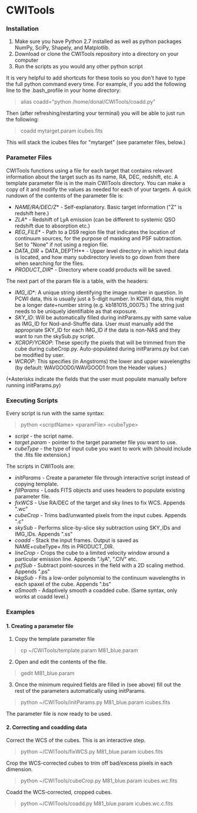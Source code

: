 # CWITools 

### Installation

1. Make sure you have Python 2.7 installed as well as python packages NumPy, SciPy, Shapely, and Matplotlib.
2. Download or clone the CWITools repository into a directory on your computer
3. Run the scripts as you would any other python script

It is very helpful to add shortcuts for these tools so you don't have to type the full python command every time. For example, if you add the following line to the .bash_profile in your home directory:

> alias coadd="python /home/donal/CWITools/coadd.py"

Then (after refreshing/restarting your terminal) you will be able to just run the following:

> coadd mytarget.param icubes.fits

This will stack the icubes files for "mytarget" (see parameter files, below.)

### Parameter Files

CWITools functions using a file for each target that contains relevant information about the target such as its name, RA, DEC, redshift, etc. A template parameter file is in the main CWITools directory. You can make a copy of it and modify the values as needed for each of your targets. A quick rundown of the contents of the parameter file is:

* *NAME/RA/DEC/Z** - Self-explanatory. Basic target information ("Z" is redshift here.)
* *ZLA** - Redshift of LyA emission (can be different to systemic QSO redshift due to absorption etc.)
* *REG_FILE** - Path to a DS9 region file that indicates the location of continuum sources, for the purpose of masking and PSF subtraction. Set to "None" if not using a region file.
* *DATA_DIR* + DATA_DEPTH** - Upper level directory in which input data is located, and how many subdirectory levels to go down from there when searching for the files.
* *PRODUCT_DIR** - Directory where coadd products will be saved.

The next part of the param file is a table, with the headers:

* *IMG_ID**: A unique string identifying the image number in question. In PCWI data, this is usually just a 5-digit number. In KCWI data, this might be a longer date+number string (e.g. kb181015_00075.) The string just needs to be uniquely identifiable as that exposure.
* *SKY_ID*: Will be automatically filled during initParams.py with same value as IMG_ID for Nod-and-Shuffle data. User must manually add the appropriate SKY_ID for each IMG_ID if the data is non-NAS and they want to run the skySub.py script. 
* *XCROP/YCROP*: These specify the pixels that will be trimmed from the cube during cubeCrop.py. Auto-populated during initParams.py but can be modified by user.
* *WCROP*: This specifies (in Angstroms) the lower and upper wavelengths (by default: WAVGOOD0/WAVGOOD1 from the Header values.) 

(\*Asterisks indicate the fields that the user must populate manually before running initParams.py)

### Executing Scripts

Every script is run with the same syntax:

> python \<scriptName\> \<paramFile\> \<cubeType\>
  
* *script* - the script name.
* *target.param* - pointer to the target parameter file you want to use.
* *cubeType* - the type of input cube you want to work with (should include the .fits file extension.)

The scripts in CWITools are:

* *initParams* - Create a parameter file through interactive script instead of copying template.
* *fillParams* - Loads FITS objects and uses headers to populate existing parameter file.
* *fixWCS* - Use RA/DEC of the target and sky lines to fix WCS. Appends ".wc"
* *cubeCrop* - Trims bad/unwanted pixels from the input cubes. Appends ".c"
* *skySub* - Performs slice-by-slice sky subtraction using SKY_IDs and IMG_IDs. Appends ".ss"
* *coadd* - Stack the input frames. Output is saved as NAME+cubeType+.fits in PRODUCT_DIR.
* *lineCrop* - Crops the cube to a limited velocity window around a particular emission line. Appends ".lyA", ".CIV" etc.
* *psfSub* - Subtract point-sources in the field with a 2D scaling method. Appends ".ps"
* *bkgSub* - Fits a low-order polynomial to the continuum wavelengths in each spaxel of the cube. Appends ".bs"
* *aSmooth* - Adaptively smooth a coadded cube. (Same syntax, only works at coadd level.)

### Examples

#### 1. Creating a parameter file 

1. Copy the template parameter file
> cp ~/CWITools/template.param M81_blue.param

2. Open and edit the contents of the file.
> gedit M81_blue.param

3. Once the minimum required fields are filled in (see above) fill out the rest of the parameters automatically using initParams.
> python ~/CWITools/initParams.py M81_blue.param icubes.fits

The parameter file is now ready to be used. 

#### 2. Correcting and coadding data

Correct the WCS of the cubes. This is an interactive step.
> python ~/CWITools/fixWCS.py M81_blue.param icubes.fits

Crop the WCS-corrected cubes to trim off bad/excess pixels in each dimension.
> python ~/CWITools/cubeCrop.py M81_blue.param icubes.wc.fits

Coadd the WCS-corrected, cropped cubes.
> python ~/CWITools/coadd.py M81_blue.param icubes.wc.c.fits


